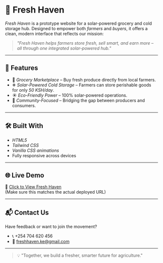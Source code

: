 # 🥬 Fresh Haven

*Fresh Haven* is a prototype website for a solar-powered grocery and cold storage hub. Designed to empower both *farmers* and *buyers*, it offers a clean, modern interface that reflects our mission:

> *"Fresh Haven helps farmers store fresh, sell smart, and earn more – all through one integrated solar-powered hub."*

---

## 🚀 Features

- 🛒 *Grocery Marketplace* – Buy fresh produce directly from local farmers.
- ❄ *Solar-Powered Cold Storage* – Farmers can store perishable goods for only *50 KSH/day*.
- ☀ *Eco-Friendly Power* – 100% solar-powered operations.
- 🤝 *Community-Focused* – Bridging the gap between producers and consumers.

---

## 🛠 Built With

- *HTML5*
- *Tailwind CSS*
- *Vanilla CSS animations*
- Fully responsive across devices

---

## 🌐 Live Demo

🔗 [Click to View Fresh Haven](file:///C:/Users/Students/AppData/Local/Microsoft/Windows/INetCache/IE/7PH60JOP/fresh[1].html)  
(Make sure this matches the actual deployed URL)

---

## 📬 Contact Us

Have feedback or want to join the movement?

- 📞 +254 704 620 456  
- 📧 [freshhaven.ke@gmail.com](mailto:freshhaven.ke@gmail.com)

---

> 💡 "Together, we build a fresher, smarter future for agriculture."
